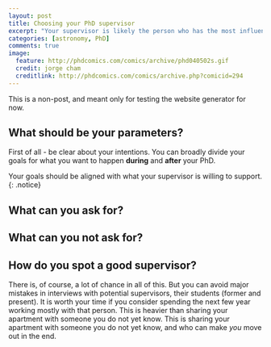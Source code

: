 ```yaml
---
layout: post
title: Choosing your PhD supervisor
excerpt: "Your supervisor is likely the person who has the most influence on your future carreer. So choose wisely."
categories: [astronomy, PhD]
comments: true
image:
  feature: http://phdcomics.com/comics/archive/phd040502s.gif
  credit: jorge cham
  creditlink: http://phdcomics.com/comics/archive.php?comicid=294
---
```


This is a non-post, and meant only for testing the website generator for now.

## What should be your parameters?

First of all - be clear about your intentions. You can broadly divide your goals for what you want to happen **during** and **after** your PhD.

Your goals should be aligned with what your supervisor is willing to support.
{: .notice}

## What can you ask for?

## What can you not ask for?

## How do you spot a good supervisor?

There is, of course, a lot of chance in all of this. But you can avoid major mistakes in interviews with potential supervisors, their students (former and present). It is worth your time if you consider spending the next few year working mostly with that person. This is heavier than sharing your apartment with someone you do not yet know. This is sharing your apartment with someone you do not yet know, and who can make _you_ move out in the end.


